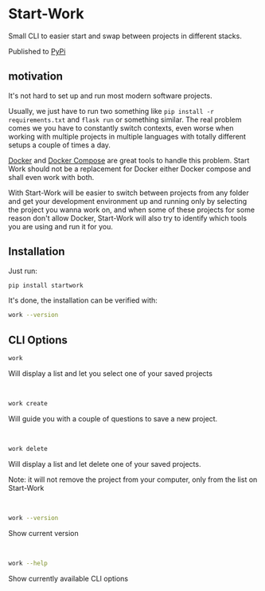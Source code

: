 # Start-Work

Small CLI to easier start and swap between projects in different stacks.

Published to [PyPi](https://pypi.org/project/startwork/)


## motivation

It's not hard to set up and run most modern software projects.

Usually, we just have to run two something like `pip install -r requirements.txt`
 and `flask run` or something similar. The real problem comes we you have to
 constantly switch contexts, even worse when working with multiple projects in
 multiple languages with totally different setups a couple of times a day.

[Docker](https://www.docker.com/) and [Docker Compose](https://docs.docker.com/compose/) are great tools to handle this problem. Start Work
 should not be a replacement for Docker either Docker compose and shall even
 work with both.

With Start-Work will be easier to switch between projects from any folder and
 get your development environment up and running only by selecting the project
 you wanna work on, and when some of these projects for some reason don't allow 
 Docker, Start-Work will also try to identify which tools you are using and run
 it for you.

## Installation

Just run:
```bash
pip install startwork
```

It's done, the installation can be verified with:
```bash
work --version
```

## CLI Options


```bash
work
```
Will display a list and let you select one of your saved projects

<br />

```bash
work create
```
Will guide you with a couple of questions to save a new project.

<br />

```bash
work delete
```
Will display a list and let delete one of your saved projects.

Note: it will not remove the project from your computer, only from the list on
 Start-Work

<br />

```bash
work --version
```
Show current version

<br />

```bash
work --help
```
Show currently available CLI options
